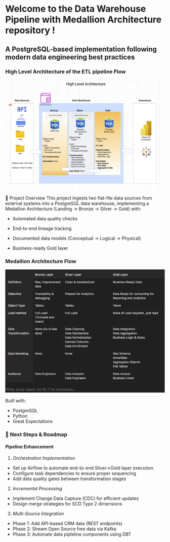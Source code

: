 # Welcome to the **Data Warehouse Pipeline with Medallion Architecture** repository !

## A PostgreSQL-based implementation following modern data engineering best practices

### High Level Architecture of the ETL pipeline Flow

![alt text](High_level_Architecture.png)

📌 Project Overview
This project ingests two flat-file data sources from external systems into a PostgreSQL data warehouse, implementing a Medallion Architecture (Landing → Bronze → Silver → Gold) with:

- Automated data quality checks

- End-to-end lineage tracking

- Documented data models (Conceptual → Logical → Physical)

- Business-ready Gold layer

### Medallion Architecture Flow

![alt text](ETL_pipeline_Flow.png)

_Built with:_

- PostgreSQL
- Python
- Great Expectations

### 🚀 Next Steps & Roadmap

#### Pipeline Enhancement

1. _Orchestration Implementation_

- Set up Airflow to automate end-to-end Silver→Gold layer execution
- Configure task dependencies to ensure proper sequencing
- Add data quality gates between transformation stages

2. _Incremental Processing_

- Implement Change Data Capture (CDC) for efficient updates
- Design merge strategies for SCD Type 2 dimensions

3. _Multi-Source Integration_

- Phase 1: Add API-based CRM data (REST endpoints)
- Phase 2: Stream Open Source free data via Kafka
- Phase 3: Automate data pipleline components using DBT
